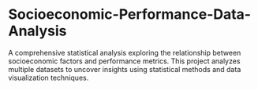 # Socioeconomic-Performance-Data-Analysis
A comprehensive statistical analysis exploring the relationship between socioeconomic factors and performance metrics. This project analyzes multiple datasets to uncover insights using statistical methods and data visualization techniques.

